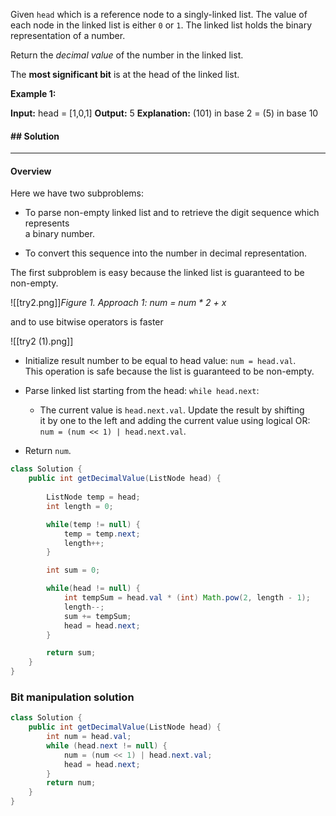 Given `head` which is a reference node to a singly-linked list. The value of each node in the linked list is either `0` or `1`. The linked list holds the binary representation of a number.

Return the _decimal value_ of the number in the linked list.

The **most significant bit** is at the head of the linked list.

**Example 1:**

**Input:** head = [1,0,1]
**Output:** 5
**Explanation:** (101) in base 2 = (5) in base 10

#### ## Solution

---

#### Overview

Here we have two subproblems:

- To parse non-empty linked list and to retrieve the digit sequence which represents  
    a binary number.
    
- To convert this sequence into the number in decimal representation.
    

The first subproblem is easy because the linked list is guaranteed to be  
non-empty.

![[try2.png]]_Figure 1. Approach 1: num = num * 2 + x_

and to use bitwise operators is faster

![[try2 (1).png]]

- Initialize result number to be equal to head value: `num = head.val`.  
    This operation is safe because the list is guaranteed to be non-empty.
    
- Parse linked list starting from the head: `while head.next`:
    
    - The current value is `head.next.val`. Update the result by shifting  
        it by one to the left and adding the current value using logical OR:  
        `num = (num << 1) | head.next.val`.
- Return `num`.

```java
class Solution {
    public int getDecimalValue(ListNode head) {
        
        ListNode temp = head;
        int length = 0;

        while(temp != null) {
            temp = temp.next;
            length++;
        }

        int sum = 0;

        while(head != null) {
            int tempSum = head.val * (int) Math.pow(2, length - 1);
            length--;
            sum += tempSum;
            head = head.next;
        }

        return sum;
    }
}
```

### Bit manipulation solution

```java
class Solution {
    public int getDecimalValue(ListNode head) {
        int num = head.val;
        while (head.next != null) {
            num = (num << 1) | head.next.val;
            head = head.next;    
        }
        return num;
    }
}
```